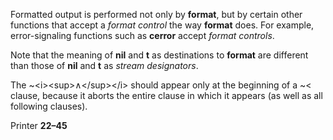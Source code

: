  

Formatted output is performed not only by **format**, but by certain other functions that accept a *format control* the way **format** does. For example, error-signaling functions such as **cerror** accept *format controls*. 

Note that the meaning of **nil** and **t** as destinations to **format** are different than those of **nil** and **t** as *stream designators*. 

The ~\<i\>\<sup\>∧\</sup\>\</i\> should appear only at the beginning of a ~\< clause, because it aborts the entire clause in which it appears (as well as all following clauses). 

Printer **22–45**

 
